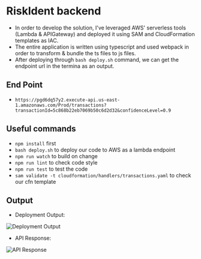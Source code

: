 # RiskIdent backend

- In order to develop the solution, I've leveraged AWS' serverless tools (Lambda & APIGateway) and deployed it using SAM and CloudFormation templates as IAC.
- The entire application is written using typescript and used webpack in order to transform & bundle the ts files to js files.
- After deploying through `bash deploy.sh` command, we can get the endpoint url in the termina as an output.

## End Point

* `https://pgd6dq57y2.execute-api.us-east-1.amazonaws.com/Prod/transactions?transactionId=5c868b22eb7069b50c6d2d32&confidenceLevel=0.9` 

## Useful commands

* `npm install` first
* `bash deploy.sh` to deploy our code to AWS as a lambda endpoint
* `npm run watch` to build on change
* `npm run lint` to check code style
* `npm run test` to test the code
* `sam validate -t cloudformation/handlers/transactions.yaml` to check our cfn template

## Output

* Deployment Output:

![Deployment Output](https://www.linkpicture.com/q/Screenshot-2021-07-23-at-12.14.34-PM.png)


* API Response:

![API Response](https://www.linkpicture.com/q/Screenshot-2021-07-23-at-12.14.45-PM.png)
